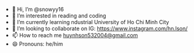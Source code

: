- 👋 Hi, I’m @snowyy16
- 👀 I’m interested in reading and coding
- 🌱 I’m currently learning ndustrial University of Ho Chi Minh City
- 💞️ I’m looking to collaborate on IG: https://www.instagram.com/hn.lson/
- 📫 How to reach me huynhson532004@gmail.com
- 😄 Pronouns: he/him

<!---
snowyy16/snowyy16 is a ✨ special ✨ repository because its `README.md` (this file) appears on your GitHub profile.
You can click the Preview link to take a look at your changes.
--->
